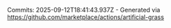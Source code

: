 Commits: 2025-09-12T18:41:43.937Z - Generated via https://github.com/marketplace/actions/artificial-grass
<br>

